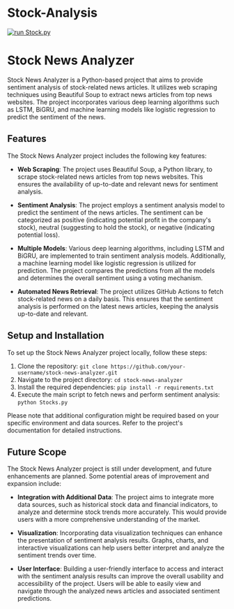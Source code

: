 # Stock-Analysis
[![run Stock.py](https://github.com/KingDEV22/Stock-Analysis/actions/workflows/actions.yml/badge.svg)](https://github.com/KingDEV22/Stock-Analysis/actions/workflows/actions.yml)


# Stock News Analyzer

Stock News Analyzer is a Python-based project that aims to provide sentiment analysis of stock-related news articles. It utilizes web scraping techniques using Beautiful Soup to extract news articles from top news websites. The project incorporates various deep learning algorithms such as LSTM, BiGRU, and machine learning models like logistic regression to predict the sentiment of the news.

## Features

The Stock News Analyzer project includes the following key features:

- **Web Scraping**: The project uses Beautiful Soup, a Python library, to scrape stock-related news articles from top news websites. This ensures the availability of up-to-date and relevant news for sentiment analysis.

- **Sentiment Analysis**: The project employs a sentiment analysis model to predict the sentiment of the news articles. The sentiment can be categorized as positive (indicating potential profit in the company's stock), neutral (suggesting to hold the stock), or negative (indicating potential loss).

- **Multiple Models**: Various deep learning algorithms, including LSTM and BiGRU, are implemented to train sentiment analysis models. Additionally, a machine learning model like logistic regression is utilized for prediction. The project compares the predictions from all the models and determines the overall sentiment using a voting mechanism.

- **Automated News Retrieval**: The project utilizes GitHub Actions to fetch stock-related news on a daily basis. This ensures that the sentiment analysis is performed on the latest news articles, keeping the analysis up-to-date and relevant.

## Setup and Installation

To set up the Stock News Analyzer project locally, follow these steps:

1. Clone the repository: `git clone https://github.com/your-username/stock-news-analyzer.git`
2. Navigate to the project directory: `cd stock-news-analyzer`
3. Install the required dependencies: `pip install -r requirements.txt`
4. Execute the main script to fetch news and perform sentiment analysis: `python Stocks.py`

Please note that additional configuration might be required based on your specific environment and data sources. Refer to the project's documentation for detailed instructions.

## Future Scope

The Stock News Analyzer project is still under development, and future enhancements are planned. Some potential areas of improvement and expansion include:

- **Integration with Additional Data**: The project aims to integrate more data sources, such as historical stock data and financial indicators, to analyze and determine stock trends more accurately. This would provide users with a more comprehensive understanding of the market.

- **Visualization**: Incorporating data visualization techniques can enhance the presentation of sentiment analysis results. Graphs, charts, and interactive visualizations can help users better interpret and analyze the sentiment trends over time.

- **User Interface**: Building a user-friendly interface to access and interact with the sentiment analysis results can improve the overall usability and accessibility of the project. Users will be able to easily view and navigate through the analyzed news articles and associated sentiment predictions.



